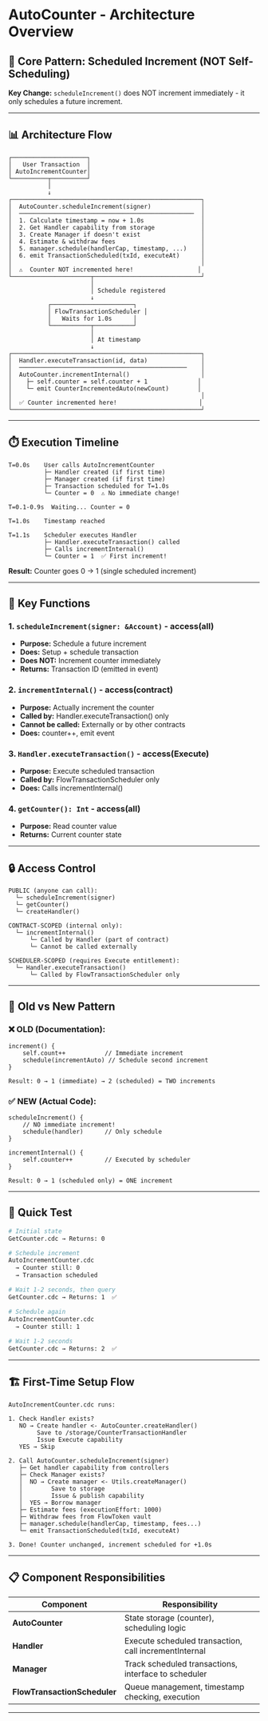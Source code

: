 # AutoCounter - Architecture Overview

## 🎯 Core Pattern: Scheduled Increment (NOT Self-Scheduling)

**Key Change:** `scheduleIncrement()` does NOT increment immediately - it only schedules a future increment.

---

## 📊 Architecture Flow

```
┌─────────────────────┐
│   User Transaction  │
│ AutoIncrementCounter│
└──────────┬──────────┘
           │
           ↓
┌─────────────────────────────────────────────────────┐
│  AutoCounter.scheduleIncrement(signer)              │
│  ─────────────────────────────────────────────────  │
│  1. Calculate timestamp = now + 1.0s                │
│  2. Get Handler capability from storage             │
│  3. Create Manager if doesn't exist                 │
│  4. Estimate & withdraw fees                        │
│  5. manager.schedule(handlerCap, timestamp, ...)    │
│  6. emit TransactionScheduled(txId, executeAt)      │
│                                                     │
│  ⚠️  Counter NOT incremented here!                  │
└──────────────────────┬──────────────────────────────┘
                       │
                       │ Schedule registered
                       ↓
           ┌───────────────────────┐
           │ FlowTransactionScheduler │
           │   Waits for 1.0s      │
           └───────────┬───────────┘
                       │
                       │ At timestamp
                       ↓
┌─────────────────────────────────────────────────────┐
│  Handler.executeTransaction(id, data)               │
│  ───────────────────────────────────────────────    │
│  AutoCounter.incrementInternal()                    │
│    ├─ self.counter = self.counter + 1              │
│    └─ emit CounterIncrementedAuto(newCount)        │
│                                                     │
│  ✅ Counter incremented here!                       │
└─────────────────────────────────────────────────────┘
```

---

## ⏱️ Execution Timeline

```
T=0.0s    User calls AutoIncrementCounter
          ├─ Handler created (if first time)
          ├─ Manager created (if first time)  
          ├─ Transaction scheduled for T=1.0s
          └─ Counter = 0  ⚠️ No immediate change!

T=0.1-0.9s  Waiting... Counter = 0

T=1.0s    Timestamp reached

T=1.1s    Scheduler executes Handler
          ├─ Handler.executeTransaction() called
          ├─ Calls incrementInternal()
          └─ Counter = 1  ✅ First increment!
```

**Result:** Counter goes 0 → 1 (single scheduled increment)

---

## 🔑 Key Functions

### 1. `scheduleIncrement(signer: &Account)` - access(all)
- **Purpose:** Schedule a future increment
- **Does:** Setup + schedule transaction
- **Does NOT:** Increment counter immediately
- **Returns:** Transaction ID (emitted in event)

### 2. `incrementInternal()` - access(contract)
- **Purpose:** Actually increment the counter
- **Called by:** Handler.executeTransaction() only
- **Cannot be called:** Externally or by other contracts
- **Does:** counter++, emit event

### 3. `Handler.executeTransaction()` - access(Execute)
- **Purpose:** Execute scheduled transaction
- **Called by:** FlowTransactionScheduler only
- **Does:** Calls incrementInternal()

### 4. `getCounter(): Int` - access(all)
- **Purpose:** Read counter value
- **Returns:** Current counter state

---

## 🔒 Access Control

```
PUBLIC (anyone can call):
  └─ scheduleIncrement(signer)
  └─ getCounter()
  └─ createHandler()

CONTRACT-SCOPED (internal only):
  └─ incrementInternal()
      └─ Called by Handler (part of contract)
      └─ Cannot be called externally

SCHEDULER-SCOPED (requires Execute entitlement):
  └─ Handler.executeTransaction()
      └─ Called by FlowTransactionScheduler only
```

---

## 🔄 Old vs New Pattern

### ❌ OLD (Documentation):
```
increment() {
    self.count++           // Immediate increment
    schedule(incrementAuto) // Schedule second increment
}

Result: 0 → 1 (immediate) → 2 (scheduled) = TWO increments
```

### ✅ NEW (Actual Code):
```
scheduleIncrement() {
    // NO immediate increment!
    schedule(handler)      // Only schedule
}

incrementInternal() {
    self.counter++         // Executed by scheduler
}

Result: 0 → 1 (scheduled only) = ONE increment
```

---

## 🧪 Quick Test

```bash
# Initial state
GetCounter.cdc → Returns: 0

# Schedule increment
AutoIncrementCounter.cdc
  → Counter still: 0
  → Transaction scheduled

# Wait 1-2 seconds, then query
GetCounter.cdc → Returns: 1  ✅

# Schedule again
AutoIncrementCounter.cdc
  → Counter still: 1
  
# Wait 1-2 seconds
GetCounter.cdc → Returns: 2  ✅
```

---

## 🏗️ First-Time Setup Flow

```
AutoIncrementCounter.cdc runs:

1. Check Handler exists?
   NO → Create handler <- AutoCounter.createHandler()
        Save to /storage/CounterTransactionHandler
        Issue Execute capability
   YES → Skip

2. Call AutoCounter.scheduleIncrement(signer)
   ├─ Get handler capability from controllers
   ├─ Check Manager exists?
   │  NO → Create manager <- Utils.createManager()
   │        Save to storage
   │        Issue & publish capability
   │  YES → Borrow manager
   ├─ Estimate fees (executionEffort: 1000)
   ├─ Withdraw fees from FlowToken vault
   ├─ manager.schedule(handlerCap, timestamp, fees...)
   └─ emit TransactionScheduled(txId, executeAt)

3. Done! Counter unchanged, increment scheduled for +1.0s
```

---

## 📋 Component Responsibilities

| Component | Responsibility |
|-----------|---------------|
| **AutoCounter** | State storage (counter), scheduling logic |
| **Handler** | Execute scheduled transaction, call incrementInternal |
| **Manager** | Track scheduled transactions, interface to scheduler |
| **FlowTransactionScheduler** | Queue management, timestamp checking, execution |

---

